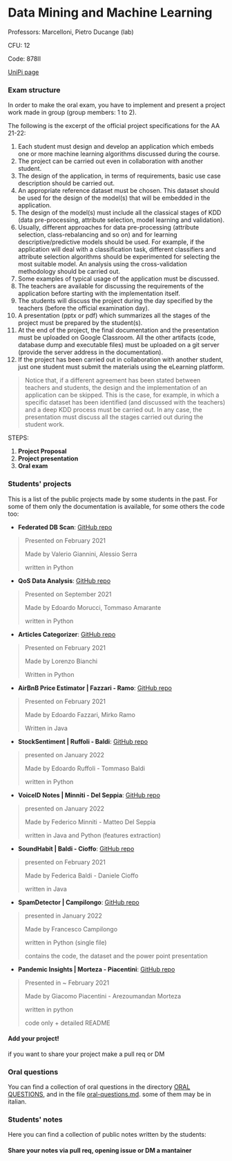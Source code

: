 # Data Mining and Machine Learning

Professors: Marcelloni, Pietro Ducange (lab)

CFU: 12

Code: 878II

[UniPi page](https://esami.unipi.it/esami2/programma.php?pg=ects&c=48213)

### Exam structure

In order to make the oral exam, you have to implement and present a project work made in group (group members: 1 to 2).

The following is the excerpt of the official project specifications for the AA 21-22:

1. Each student must design and develop an application which embeds one or more machine learning
algorithms discussed during the course.
2. The project can be carried out even in collaboration with another student.
3. The design of the application, in terms of requirements, basic use case description should be carried
out.
4. An appropriate reference dataset must be chosen. This dataset should be used for the design of the
model(s) that will be embedded in the application.
5. The design of the model(s) must include all the classical stages of KDD (data pre-processing,
attribute selection, model learning and validation).
6. Usually, different approaches for data pre-processing (attribute selection, class-rebalancing and so
on) and for learning descriptive/predictive models should be used. For example, if the application
will deal with a classification task, different classifiers and attribute selection algorithms should be
experimented for selecting the most suitable model. An analysis using the cross-validation
methodology should be carried out.
7. Some examples of typical usage of the application must be discussed.
8. The teachers are available for discussing the requirements of the application before starting with the
implementation itself.
9. The students will discuss the project during the day specified by the teachers (before the official
examination day).
10. A presentation (pptx or pdf) which summarizes all the stages of the project must be prepared by the
student(s).
11. At the end of the project, the final documentation and the presentation must be uploaded on Google
Classroom. All the other artifacts (code, database dump and executable files) must be uploaded on
a git server (provide the server address in the documentation).
12. If the project has been carried out in collaboration with another student, just one student must
submit the materials using the eLearning platform.

>Notice that, if a different agreement has been stated between teachers and students, the design and the
implementation of an application can be skipped. This is the case, for example, in which a specific dataset
has been identified (and discussed with the teachers) and a deep KDD process must be carried out. In
any case, the presentation must discuss all the stages carried out during the student work.

STEPS:
1. **Project Proposal**
2. **Project presentation**
3. **Oral exam**

### Students' projects

This is a list of the public projects made by some students in the past. For some of them only the documentation is available, for some others the code too:
- **Federated DB Scan**: [GitHub repo](https://github.com/ValeGian/FederatedDBSCAN)
>Presented on February 2021
>
>Made by Valerio Giannini, Alessio Serra
>
>written in Python
- **QoS Data Analysis**: [GitHub repo](https://github.com/TommyTheHuman/DataMining-QoSDataAnalysis)
>Presented on September 2021
>
>Made by Edoardo Morucci, Tommaso Amarante
>
>written in Python
- **Articles Categorizer**: [GitHub repo](https://github.com/lorebianchi98/ArticlesCategorizer)
>Presented on February 2021
>
>Made by Lorenzo Bianchi
>
>Written in Python
- **AirBnB Price Estimator | Fazzari - Ramo**: [GitHub repo](https://github.com/edofazza/AirBnBPriceEstimator)
>Presented on February 2021
>
>Made by Edoardo Fazzari, Mirko Ramo
>
>Written in Java
- **StockSentiment | Ruffoli - Baldi**: [GitHub repo](https://github.com/edoardoruffoli/StockSentiment)
>presented on January 2022
> 
>Made by Edoardo Ruffoli - Tommaso Baldi
>
>written in Python
- **VoiceID Notes | Minniti - Del Seppia**: [GitHub repo](https://github.com/federicominniti/VoiceIDNotes)
>presented on January 2022
>
>Made by Federico Minniti - Matteo Del Seppia
>
>written in Java and Python (features extraction)
- **SoundHabit | Baldi - Cioffo**: [GitHub repo](https://github.com/danielecioffo/SoundHabit)
>presented on February 2021
>
>Made by Federica Baldi - Daniele Cioffo
>
>written in Java
- **SpamDetector | Campilongo**: [GitHub repo](https://github.com/FraCamp/SpamDetector)
>presented in January 2022
>
>Made by Francesco Campilongo
>
>written in Python (single file)
>
>contains the code, the dataset and the power point presentation
- **Pandemic Insights | Morteza - Piacentini**: [GitHub repo](https://github.com/morarez/Pandemic-Insights)
>Presented in ~ February 2021
>
>Made by Giacomo Piacentini - Arezoumandan Morteza
>
>written in python
>
>code only + detailed README

#### **Add your project!** 
if you want to share your project make a pull req or DM


### Oral questions

You can find a collection of oral questions in the directory [ORAL QUESTIONS](oral-questions), and in the file [oral-questions.md](oral-questions.md). some of them may be in italian.


### Students' notes

Here you can find a collection of public notes written by the students:

#### Share your notes via pull req, opening issue or DM a mantainer